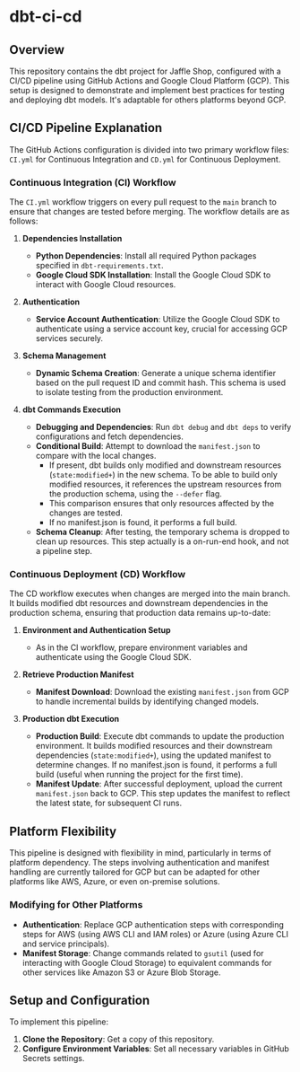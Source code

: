 # dbt-ci-cd

## Overview

This repository contains the dbt project for Jaffle Shop, configured with a CI/CD pipeline using GitHub Actions and Google Cloud Platform (GCP). This setup is designed to demonstrate and implement best practices for testing and deploying dbt models. It's adaptable for others platforms beyond GCP.

## CI/CD Pipeline Explanation

The GitHub Actions configuration is divided into two primary workflow files: `CI.yml` for Continuous Integration and `CD.yml` for Continuous Deployment.

### Continuous Integration (CI) Workflow

The `CI.yml` workflow triggers on every pull request to the `main` branch to ensure that changes are tested before merging. The workflow details are as follows:

1. **Dependencies Installation**
      - **Python Dependencies**: Install all required Python packages specified in `dbt-requirements.txt`.
      - **Google Cloud SDK Installation**: Install the Google Cloud SDK to interact with Google Cloud resources.

2. **Authentication**
      - **Service Account Authentication**: Utilize the Google Cloud SDK to authenticate using a service account key, crucial for accessing GCP services securely.

3. **Schema Management**
      - **Dynamic Schema Creation**: Generate a unique schema identifier based on the pull request ID and commit hash. This schema is used to isolate testing from the production environment.

4. **dbt Commands Execution**
      - **Debugging and Dependencies**: Run `dbt debug` and `dbt deps` to verify configurations and fetch dependencies.
      - **Conditional Build**: Attempt to download the `manifest.json` to compare with the local changes.
         - If present, dbt builds only modified and downstream resources (`state:modified+`) in the new schema. To be able to build only modified resources, it references the upstream resources from the production schema, using the  `--defer` flag.
         - This comparison ensures that only resources affected by the changes are tested.
         - If no manifest.json is found, it performs a full build.
      - **Schema Cleanup**: After testing, the temporary schema is dropped to clean up resources. This step actually is a on-run-end hook, and not a pipeline step.

### Continuous Deployment (CD) Workflow

The CD workflow executes when changes are merged into the main branch. It builds modified dbt resources and downstream dependencies in the production schema, ensuring that production data remains up-to-date:

1. **Environment and Authentication Setup**
      - As in the CI workflow, prepare environment variables and authenticate using the Google Cloud SDK.

2. **Retrieve Production Manifest**
      - **Manifest Download**: Download the existing `manifest.json` from GCP to handle incremental builds by identifying changed models.

3. **Production dbt Execution**
      - **Production Build**: Execute dbt commands to update the production environment. It builds modified resources and their downstream dependencies (`state:modified+`), using the updated manifest to determine changes. If no manifest.json is found, it performs a full build (useful when running the project for the first time).
      - **Manifest Update**: After successful deployment, upload the current `manifest.json` back to GCP. This step updates the manifest to reflect the latest state, for subsequent CI runs.

## Platform Flexibility

This pipeline is designed with flexibility in mind, particularly in terms of platform dependency. The steps involving authentication and manifest handling are currently tailored for GCP but can be adapted for other platforms like AWS, Azure, or even on-premise solutions.

### Modifying for Other Platforms

- **Authentication**: Replace GCP authentication steps with corresponding steps for AWS (using AWS CLI and IAM roles) or Azure (using Azure CLI and service principals).
- **Manifest Storage**: Change commands related to `gsutil` (used for interacting with Google Cloud Storage) to equivalent commands for other services like Amazon S3 or Azure Blob Storage.

## Setup and Configuration

To implement this pipeline:
1. **Clone the Repository**: Get a copy of this repository.
2. **Configure Environment Variables**: Set all necessary variables in GitHub Secrets settings.
